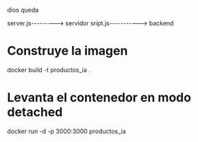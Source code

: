 dios queda

server.js---------> servidor
sript.js-----------> backend

# Construye la imagen
docker build -t productos_ia .

# Levanta el contenedor en modo detached
docker run -d -p 3000:3000 productos_ia